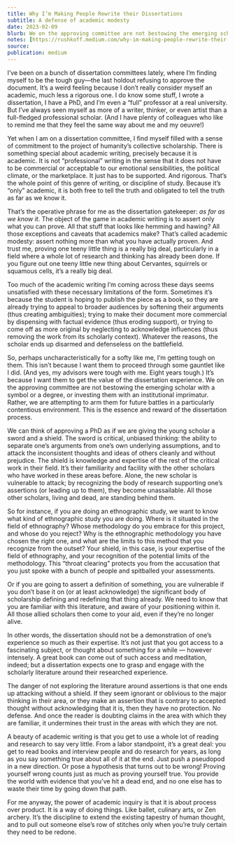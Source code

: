 ```yaml
---
title: Why I’m Making People Rewrite their Dissertations
subtitle: A defense of academic modesty
date: 2023-02-09
blurb: We on the approving committee are not bestowing the emerging scholar with a symbol or a degree, or investing them with an institutional imprimatur. Rather, we are attempting to arm them for future battles in a particularly contentious environment.
notes: [https://rushkoff.medium.com/why-im-making-people-rewrite-their-dissertations-2d3920d82291](https://rushkoff.medium.com/why-im-making-people-rewrite-their-dissertations-2d3920d82291 https://rushkoff.medium.com/why-im-making-people-rewrite-their-dissertations-2d3920d82291)
source: 
publication: medium
---
```


I’ve been on a bunch of dissertation committees lately, where I’m finding myself to be the tough guy—the last holdout refusing to approve the document. It’s a weird feeling because I don’t really consider myself an academic, much less a rigorous one. I do know some stuff, I wrote a dissertation, I have a PhD, and I’m even a “full” professor at a real university. But I’ve always seen myself as more of a writer, thinker, or even artist than a full-fledged professional scholar. (And I have plenty of colleagues who like to remind me that they feel the same way about me and my oeuvre!)

Yet when I am on a dissertation committee, I find myself filled with a sense of commitment to the project of humanity’s collective scholarship. There is something special about academic writing, precisely because it is academic. It is not “professional” writing in the sense that it does not have to be commercial or acceptable to our emotional sensibilities, the political climate, or the marketplace. It just has to be supported. And rigorous. That’s the whole point of this genre of writing, or discipline of study. Because it’s “only” academic, it is both free to tell the truth and obligated to tell the truth as far as we know it.

That’s the operative phrase for me as the dissertation gatekeeper: _as far as we know it_. The object of the game in academic writing is to assert only what you can prove. All that stuff that looks like hemming and hawing? All those exceptions and caveats that academics make? That’s called academic modesty: assert nothing more than what you have actually proven. And trust me, proving one teeny little thing is a really big deal, particularly in a field where a whole lot of research and thinking has already been done. If you figure out one teeny little new thing about Cervantes, squirrels or squamous cells, it’s a really big deal.

Too much of the academic writing I’m coming across these days seems unsatisfied with these necessary limitations of the form. Sometimes it’s because the student is hoping to publish the piece as a book, so they are already trying to appeal to broader audiences by softening their arguments (thus creating ambiguities); trying to make their document more commercial by dispensing with factual evidence (thus eroding support), or trying to come off as more original by neglecting to acknowledge influences (thus removing the work from its scholarly context). Whatever the reasons, the scholar ends up disarmed and defenseless on the battlefield.

So, perhaps uncharacteristically for a softy like me, I’m getting tough on them. This isn’t because I want them to proceed through some gauntlet like I did. (And yes, my advisors were tough with me. Eight years tough.) It’s because I want them to get the value of the dissertation experience. We on the approving committee are not bestowing the emerging scholar with a symbol or a degree, or investing them with an institutional imprimatur. Rather, we are attempting to arm them for future battles in a particularly contentious environment. This is the essence and reward of the dissertation process.

We can think of approving a PhD as if we are giving the young scholar a sword and a shield. The sword is critical, unbiased thinking: the ability to separate one’s arguments from one’s own underlying assumptions, and to attack the inconsistent thoughts and ideas of others cleanly and without prejudice. The shield is knowledge and expertise of the rest of the critical work in their field. It’s their familiarity and facility with the other scholars who have worked in these areas before. Alone, the new scholar is vulnerable to attack; by recognizing the body of research supporting one’s assertions (or leading up to them), they become unassailable. All those other scholars, living and dead, are standing behind them.

So for instance, if you are doing an ethnographic study, we want to know what kind of ethnographic study you are doing. Where is it situated in the field of ethnography? Whose methodology do you embrace for this project, and whose do you reject? Why is the ethnographic methodology you have chosen the right one, and what are the limits to this method that you recognize from the outset? Your shield, in this case, is your expertise of the field of ethnography, and your recognition of the potential limits of the methodology. This “throat clearing” protects you from the accusation that you just spoke with a bunch of people and spitballed your assessments.

Or if you are going to assert a definition of something, you are vulnerable if you don’t base it on (or at least acknowledge) the significant body of scholarship defining and redefining that thing already. We need to know that you are familiar with this literature, and aware of your positioning within it. All those allied scholars then come to your aid, even if they’re no longer alive.

In other words, the dissertation should not be a demonstration of one’s experience so much as their expertise. It’s not just that you got access to a fascinating subject, or thought about something for a while — however intensely. A great book can come out of such access and meditation, indeed; but a dissertation expects one to grasp and engage with the scholarly literature around their researched experience.

The danger of not exploring the literature around assertions is that one ends up attacking without a shield. If they seem ignorant or oblivious to the major thinking in their area, or they make an assertion that is contrary to accepted thought without acknowledging that it is, then they have no protection. No defense. And once the reader is doubting claims in the area with which they are familiar, it undermines their trust in the areas with which they are not.

A beauty of academic writing is that you get to use a whole lot of reading and research to say very little. From a labor standpoint, it’s a great deal: you get to read books and interview people and do research for years, as long as you say something true about all of it at the end. Just push a pseudopod in a new direction. Or pose a hypothesis that turns out to be wrong! Proving yourself wrong counts just as much as proving yourself true. You provide the world with evidence that you’ve hit a dead end, and no one else has to waste their time by going down that path.

For me anyway, the power of academic inquiry is that it is about process over product. It is a way of doing things. Like ballet, culinary arts, or Zen archery. It’s the discipline to extend the existing tapestry of human thought, and to pull out someone else’s row of stitches only when you’re truly certain they need to be redone.
